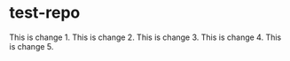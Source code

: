 # test-repo
This is change 1.
This is change 2.
This is change 3.
This is change 4.
This is change 5.
